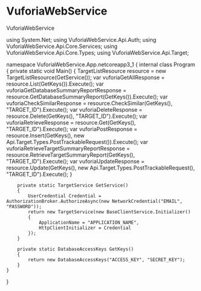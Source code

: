 # VuforiaWebService
VuforiaWebService

using System.Net;
using VuforiaWebService.Api.Auth;
using VuforiaWebService.Api.Core.Services;
using VuforiaWebService.Api.Core.Types;
using VuforiaWebService.Api.Target;

namespace VuforiaWebService.App.netcoreapp3_1
{
    internal class Program
    {
        private static void Main()
        {
            TargetListResource resource = new TargetListResource(GetService());
            var vuforiaGetAllResponse = resource.List(GetKeys()).Execute();
            var vuforiaGetDatabaseSummaryReportResponse = resource.GetDatabaseSummaryReport(GetKeys()).Execute();
            var vuforiaCheckSimilarResponse = resource.CheckSimilar(GetKeys(), "TARGET_ID").Execute();
            var vuforiaDeleteResponse = resource.Delete(GetKeys(), "TARGET_ID").Execute();
            var vuforiaRetrieveResponse = resource.Get(GetKeys(), "TARGET_ID").Execute();
            var vuforiaPostResponse = resource.Insert(GetKeys(), new Api.Target.Types.PostTrackableRequest()).Execute();
            var vuforiaRetrieveTargetSummaryReportResponse = resource.RetrieveTargetSummaryReport(GetKeys(), "TARGET_ID").Execute();
            var vuforiaUpdateResponse = resource.Update(GetKeys(), new Api.Target.Types.PostTrackableRequest(), "TARGET_ID").Execute();
        }

        private static TargetService GetService()
        {
            UserCredential Credential = AuthorizationBroker.AuthorizeAsync(new NetworkCredential("EMAIL", "PASSWORD"));
            return new TargetService(new BaseClientService.Initializer()
            {
                ApplicationName = "APPLICATION_NAME",
                HttpClientInitializer = Credential
            });
        }

        private static DatabaseAccessKeys GetKeys()
        {
            return new DatabaseAccessKeys("ACCESS_KEY", "SECRET_KEY");
        }
    }
}
